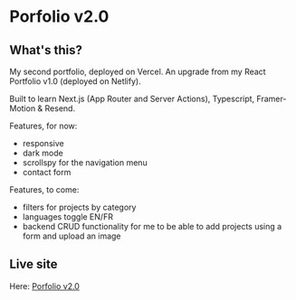 # Porfolio v2.0

## What's this?

My second portfolio, deployed on Vercel. An upgrade from my React Portfolio v1.0
(deployed on Netlify).

Built to learn Next.js (App Router and Server Actions), Typescript,
Framer-Motion & Resend.

Features, for now:

- responsive
- dark mode
- scrollspy for the navigation menu
- contact form

Features, to come:

- filters for projects by category
- languages toggle EN/FR
- backend CRUD functionality for me to be able to add projects using a form and
  upload an image

## Live site

Here: [Porfolio v2.0](https://huggabug.vercel.app)
